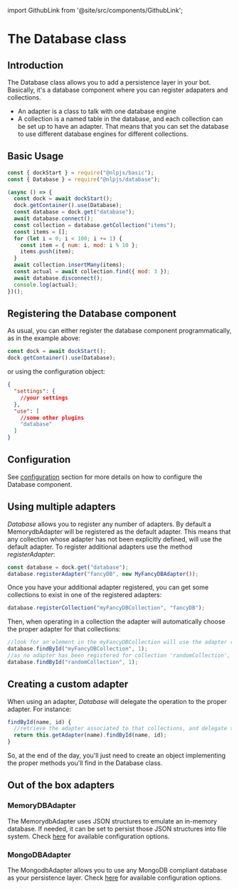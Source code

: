 import GithubLink from '@site/src/components/GithubLink';

# The Database class

## Introduction

The Database class allows you to add a persistence layer in your bot. Basically, it's a database component where you can register adapaters and collections.

- An adapter is a class to talk with one database engine
- A collection is a named table in the database, and each collection can be set up to have an adapter. That means that you can set the database to use different database engines for different collections.

## Basic Usage

```javascript {2,6}
const { dockStart } = require("@nlpjs/basic");
const { Database } = require("@nlpjs/database");

(async () => {
  const dock = await dockStart();
  dock.getContainer().use(Database);
  const database = dock.get("database");
  await database.connect();
  const collection = database.getCollection("items");
  const items = [];
  for (let i = 0; i < 100; i += 1) {
    const item = { num: i, mod: i % 10 };
    items.push(item);
  }
  await collection.insertMany(items);
  const actual = await collection.find({ mod: 3 });
  await database.disconnect();
  console.log(actual);
})();
```

## Registering the Database component

As usual, you can either register the database component programmatically, as in the example above:

```javascript
const dock = await dockStart();
dock.getContainer().use(Database);
```

or using the configuration object:

```json
{
  "settings": {
    //your settings
  },
  "use": [
    //some other plugins
    "database"
  ]
}
```

## Configuration

See [configuration](/configuration#database) section for more details on how to configure the Database component.

## Using multiple adapters

_Database_ allows you to register any number of adapters. By default a <GithubLink to="packages/database/src/memory-adapter.js">MemorydbAdapter</GithubLink>
will be registered as the default adapter. This means that any collection whose adapter has not been explicitly defined, will use the default adapter.
To register additional adapters use the method _registerAdapter_:

```javascript
const database = dock.get("database");
database.registerAdapter("fancyDB", new MyFancyDBAdapter());
```

Once you have your additional adapter registered, you can get some collections to exist in one of the registered adapters:

```javascript
database.registerCollection("myFancyDBCollection", "fancyDB");
```

Then, when operating in a collection the adapter will automatically choose the proper adapter for that collections:

```javascript
//look for an element in the myFancyDBCollection will use the adapter registered as 'fancyDB'
database.findById("myFancyDBCollection", 1);
//as no adapter has been registered for collection 'randomCollection', MemorydbAdapter will be used
database.findById("randomCollection", 1);
```

## Creating a custom adapter

When using an adapter, _Database_ will delegate the operation to the proper adapter. For instance:

```javascript
findById(name, id) {
  //retrieve the adapter associated to that collections, and delegate the execution to it
  return this.getAdapter(name).findById(name, id);
}
```

So, at the end of the day, you'll just need to create an object implementing the proper methods you'll find in
the <GithubLink to="packages/database/src/database.js">Database</GithubLink> class.

## Out of the box adapters

### MemoryDBAdapter

The <GithubLink to="packages/database/src/memory-adapter.js">MemorydbAdapter</GithubLink> uses JSON structures
to emulate an in-memory database. If needed, it can be set to persist those JSON structures into file system.
Check [here](/configuration#memory-adapter) for available configuration options.

### MongoDBAdapter

The <GithubLink to="packages/mongodb-adapter/src/mongodb-adapter.js">MongodbAdapter</GithubLink> allows
you to use any MongoDB compliant database as your persistence layer.
Check [here](/configuration#mongodb-adapter) for available configuration options.
